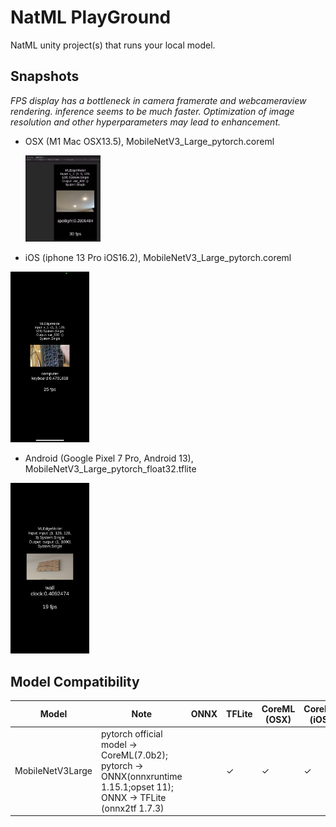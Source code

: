 # NatML PlayGround

NatML unity project(s) that runs your local model.

## Snapshots

*FPS display has a bottleneck in camera framerate and webcameraview rendering. inference seems to be much faster. Optimization of image resolution and other hyperparameters may lead to enhancement.*



- OSX (M1 Mac OSX13.5), MobileNetV3_Large_pytorch.coreml 

  <img src="README.assets/image-20230904161500452.png" width=25%></img>

- iOS (iphone 13 Pro iOS16.2), MobileNetV3_Large_pytorch.coreml

<img src = "README.assets/スクリーンショット 2023-09-04 19.40.22.png" width=25%></img>



- Android (Google Pixel 7 Pro, Android 13), MobileNetV3_Large_pytorch_float32.tflite

<img src = "README.assets/Screenshot_20230904-154341.png" width=25%></img>



## Model Compatibility



| Model            | Note                                                         | ONNX | TFLite | CoreML (OSX) | CoreML (iOS) |
| ---------------- | ------------------------------------------------------------ | ---- | ------ | ------------ | ------------ |
| MobileNetV3Large | pytorch official model -> CoreML(7.0b2);<br>pytorch -> ONNX(onnxruntime 1.15.1;opset 11);<br>ONNX -> TFLite (onnx2tf 1.7.3) |      | ✓      | ✓            | ✓            |

